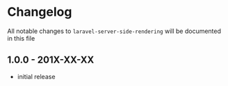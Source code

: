 # Changelog

All notable changes to `laravel-server-side-rendering` will be documented in this file

## 1.0.0 - 201X-XX-XX

- initial release
